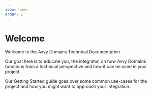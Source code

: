 ```yaml
---
icon: home
order: 1
---
```

# Welcome

Welcome to the Avvy Domains Technical Documentation. 

Our goal here is to educate you, the integrator, on how Avvy Domains functions from a technical perspective and how it can be used in your project.

Our Getting Started guide goes over some common use-cases for the project and how you might want to approach your integration.

